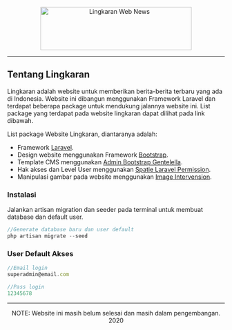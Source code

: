 <p align="center">
    <img src="https://github.com/riyan-amanda/lingkaran-web-news/blob/master/public/assets/logo/lingkaran.png?raw=true" alt="Lingkaran Web News" width="350px" height="100px">
    <hr/>
</p>

## Tentang Lingkaran

Lingkaran adalah website untuk memberikan berita-berita terbaru yang ada di Indonesia. Website ini dibangun menggunakan Framework Laravel dan terdapat beberapa package untuk mendukung jalannya website ini. List package yang terdapat pada website lingkaran dapat dilihat pada link dibawah.

List package Website Lingkaran, diantaranya adalah:

- Framework [Laravel](https://laravel.com/).
- Design website menggunakan Framework [Bootstrap](https://getbootstrap.com/).
- Template CMS menggunakan [Admin Bootstrap Gentelella](https://github.com/ColorlibHQ/gentelella).
- Hak akses dan Level User menggunakan [Spatie Laravel Permission](https://github.com/spatie/laravel-permission).
- Manipulasi gambar pada website menggunakan [Image Intervension](http://image.intervention.io/).

### Instalasi
Jalankan artisan migration dan seeder pada terminal untuk membuat database dan default user.

```javascript
//Generate database baru dan user default
php artisan migrate --seed

```

### User Default Akses

```javascript
//Email login
superadmin@email.com

//Pass login
12345678
```

<hr/>
<p align="center">NOTE: Website ini masih belum selesai dan masih dalam pengembangan. 2020</p>

